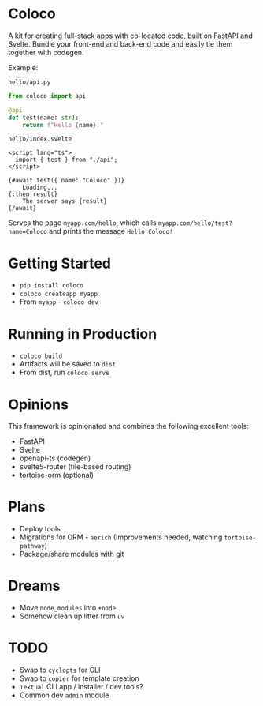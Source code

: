 # Coloco

A kit for creating full-stack apps with co-located code, built on FastAPI and Svelte. Bundle your front-end and back-end code and easily tie them together with codegen.

Example:

`hello/api.py`

```python
from coloco import api

@api
def test(name: str):
    return f"Hello {name}!"

```

`hello/index.svelte`

```svelte
<script lang="ts">
  import { test } from "./api";
</script>

{#await test({ name: "Coloco" })}
	Loading...
{:then result}
	The server says {result}
{/await}
```

Serves the page `myapp.com/hello`, which calls `myapp.com/hello/test?name=Coloco` and prints the message `Hello Coloco!`

# Getting Started

- `pip install coloco`
- `coloco createapp myapp`
- From `myapp` - `coloco dev`

# Running in Production

- `coloco build`
- Artifacts will be saved to `dist`
- From dist, run `coloco serve`

# Opinions

This framework is opinionated and combines the following excellent tools:

- FastAPI
- Svelte
- openapi-ts (codegen)
- svelte5-router (file-based routing)
- tortoise-orm (optional)

# Plans

- Deploy tools
- Migrations for ORM - `aerich` (Improvements needed, watching `tortoise-pathway`)
- Package/share modules with git

# Dreams

- Move `node_modules` into `+node`
- Somehow clean up litter from `uv`

# TODO

- Swap to `cyclopts` for CLI
- Swap to `copier` for template creation
- `Textual` CLI app / installer / dev tools?
- Common dev `admin` module

